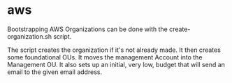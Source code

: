 # aws

Bootstrapping AWS Organizations can be done with the create-organization.sh script.

The script creates the organization if it's not already made.
It then creates some foundational OUs.
It moves the management Account into the Management OU.
It also sets up an initial, very low, budget that will send an email to the given email address.
